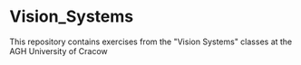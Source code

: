 # Vision_Systems
This repository contains exercises from the "Vision Systems" classes at the AGH University of Cracow
